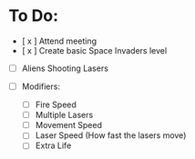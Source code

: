 # To Do:
- [ x ] Attend meeting
- [ x ] Create basic Space Invaders level
- [ ] Aliens Shooting Lasers


- [ ] Modifiers:
  - [ ] Fire Speed
  - [ ] Multiple Lasers
  - [ ] Movement Speed
  - [ ] Laser Speed (How fast the lasers move)
  - [ ] Extra Life